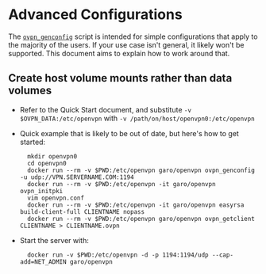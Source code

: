 # Advanced Configurations

The [`ovpn_genconfig`](/bin/ovpn_genconfig) script is intended for simple configurations that apply to the majority of the users.  If your use case isn't general, it likely won't be supported.  This document aims to explain how to work around that.

## Create host volume mounts rather than data volumes

* Refer to the Quick Start document, and substitute `-v $OVPN_DATA:/etc/openvpn` with `-v /path/on/host/openvpn0:/etc/openvpn`
* Quick example that is likely to be out of date, but here's how to get started:

        mkdir openvpn0
        cd openvpn0
        docker run --rm -v $PWD:/etc/openvpn garo/openvpn ovpn_genconfig -u udp://VPN.SERVERNAME.COM:1194
        docker run --rm -v $PWD:/etc/openvpn -it garo/openvpn ovpn_initpki
        vim openvpn.conf
        docker run --rm -v $PWD:/etc/openvpn -it garo/openvpn easyrsa build-client-full CLIENTNAME nopass
        docker run --rm -v $PWD:/etc/openvpn garo/openvpn ovpn_getclient CLIENTNAME > CLIENTNAME.ovpn

* Start the server with:

        docker run -v $PWD:/etc/openvpn -d -p 1194:1194/udp --cap-add=NET_ADMIN garo/openvpn
